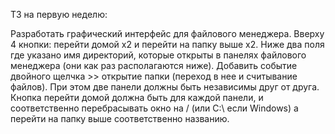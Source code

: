 ТЗ на первую неделю: 

Разработать графический интерфейс для файлового менеджера. Вверху 4 кнопки: перейти домой x2
и перейти на папку выше x2. Ниже два поля где указано имя директорий, которые открыты в панелях
файлового менеджера (они как раз располагаются ниже). Добавить событие двойного щелчка >> открытие
папки (переход в нее и считывание файлов). При этом две панели должны быть независимы друг от 
друга. Кнопка перейти домой должна быть для каждой панели, и соответственно перебрасывать окно
на / (или C:\ если Windows) а перейти на папку выше соответственно названию. 
